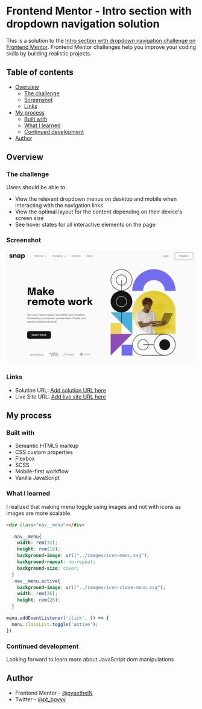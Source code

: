 # Frontend Mentor - Intro section with dropdown navigation solution

This is a solution to the [Intro section with dropdown navigation challenge on Frontend Mentor](https://www.frontendmentor.io/challenges/intro-section-with-dropdown-navigation-ryaPetHE5). Frontend Mentor challenges help you improve your coding skills by building realistic projects. 

## Table of contents

- [Overview](#overview)
  - [The challenge](#the-challenge)
  - [Screenshot](#screenshot)
  - [Links](#links)
- [My process](#my-process)
  - [Built with](#built-with)
  - [What I learned](#what-i-learned)
  - [Continued development](#continued-development)
- [Author](#author)

## Overview

### The challenge

Users should be able to:

- View the relevant dropdown menus on desktop and mobile when interacting with the navigation links
- View the optimal layout for the content depending on their device's screen size
- See hover states for all interactive elements on the page

### Screenshot

![](./screenshots/desktop-design.png)

### Links

- Solution URL: [Add solution URL here](https://your-solution-url.com)
- Live Site URL: [Add live site URL here](https://your-live-site-url.com)

## My process

### Built with

- Semantic HTML5 markup
- CSS custom properties
- Flexbox
- SCSS
- Mobile-first workflow
- Vanilla JavaScript

### What I learned

I realized that making menu toggle using images and not with icons as images are more scalable.

```html
<div class="nav__menu"></div>
```
```css
  .nav__menu{
    width: rem(32);
    height: rem(18);
    background-image: url("../images/icon-menu.svg");
    background-repeat: no-repeat;
    background-size: cover;
  }
  .nav__menu.active{
    background-image: url("../images/icon-close-menu.svg");
    width: rem(26);
    height: rem(26);
  }
```
```js
menu.addEventListener('click', () => {
  menu.classList.toggle('active');
})
```

### Continued development

Looking forward to learn more about JavaScript dom manipulations

## Author

- Frontend Mentor - [@pyaetheiN](https://www.frontendmentor.io/profile/pyaetheiN)
- Twitter - [@pt_boyyy](https://www.twitter.com/pt_boyyy)